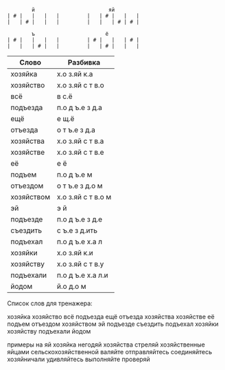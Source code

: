 
```
        й                        яй
| # |   |   |   |         |   | # |   |   |
|   | # |   |   |         |   |   | # | # |

        ъ                       ё
| # |   |   |   |         | # |   |   | # |
|   |   | # |   |         |   | # |   |   |

```


| Слово | Разбивка |
| --- | --- |
| хозяйка | х.о з.яй к.а | 
| хозяйство | х.о з.яй с т в.о | 
| всё | в с.ё | 
| подъезда | п.о д ъ.е з д.а | 
| ещё | е щ.ё | 
| отъезда | о т ъ.е з д.а | 
| хозяйства | х.о з.яй с т в.а | 
| хозяйстве | х.о з.яй с т в.е | 
| её | е ё | 
| подъем | п.о д ъ.е м | 
| отъездом | о т ъ.е з д.о м | 
| хозяйством | х.о з.яй с т в.о м | 
| эй | э й | 
| подъезде | п.о д ъ.е з д.е | 
| съездить | с ъ.е з д.ить | 
| подъехал | п.о д ъ.е х.а л | 
| хозяйки | х.о з.яй к.и | 
| хозяйству | х.о з.яй с т в.у | 
| подъехали | п.о д ъ.е х.а л.и | 
| йодом | й.о д.о м | 

Список слов для тренажера:

хозяйка хозяйство всё подъезда ещё отъезда хозяйства хозяйстве её подъем отъездом хозяйством эй подъезде съездить подъехал хозяйки хозяйству подъехали йодом

примеры на яй
хозяйка негодяй хозяйства стреляй хозяйственные яйцами сельскохозяйственной валяйте отправляйтесь соединяйтесь хозяйничали удивляйтесь выполняйте проверяй